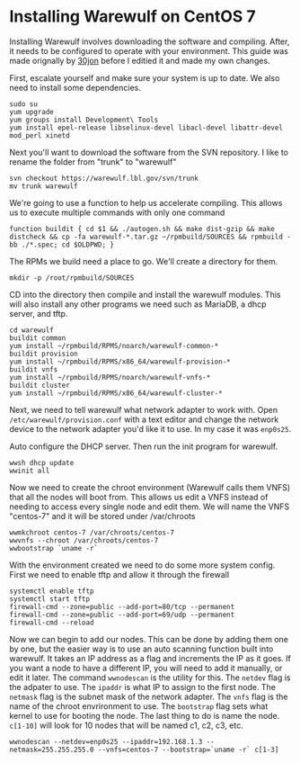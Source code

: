 # Installing Warewulf on CentOS 7
Installing Warewulf involves downloading the software and compiling. After, it needs to be configured to operate with your environment. This guide was made orignally by [30jon](https://github.com/30jon) before I editied it and made my own changes.

First, escalate yourself and make sure your system is up to date. We also need to install some dependencies.
```
sudo su
yum upgrade
yum groups install Development\ Tools
yum install epel-release libselinux-devel libacl-devel libattr-devel mod_perl xinetd
```
Next you'll want to download the software from the SVN repository. I like to rename the folder from "trunk" to "warewulf"
```
svn checkout https://warewulf.lbl.gov/svn/trunk
mv trunk warewulf
```
We're going to use a function to help us accelerate compiling. This allows us to execute multiple commands with only one command
```
function buildit { cd $1 && ./autogen.sh && make dist-gzip && make distcheck && cp -fa warewulf-*.tar.gz ~/rpmbuild/SOURCES && rpmbuild -bb ./*.spec; cd $OLDPWD; }
```
The RPMs we build need a place to go. We'll create a directory for them.
```
mkdir -p /root/rpmbuild/SOURCES
```
CD into the directory then compile and install the warewulf modules. This will also install any other programs we need such as MariaDB, a dhcp server, and tftp.
```
cd warewulf
buildit common
yum install ~/rpmbuild/RPMS/noarch/warewulf-common-*
buildit provision
yum install ~/rpmbuild/RPMS/x86_64/warewulf-provision-*
buildit vnfs
yum install ~/rpmbuild/RPMS/noarch/warewulf-vnfs-*
buildit cluster
yum install ~/rpmbuild/RPMS/x86_64/warewulf-cluster-*
```

Next, we need to tell warewulf what network adapter to work with. Open `/etc/warewulf/provision.conf` with a text editor and change the network device to the network adapter you'd like it to use. In my case it was `enp0s25`.

Auto configure the DHCP server. Then run the init program for warewulf.
```
wwsh dhcp update
wwinit all
```
Now we need to create the chroot environment (Warewulf calls them VNFS) that all the nodes will boot from. This allows us edit a VNFS instead of needing to access every single node and edit them. We will name the VNFS "centos-7" and it will be stored under /var/chroots
```
wwmkchroot centos-7 /var/chroots/centos-7
wwvnfs --chroot /var/chroots/centos-7
wwbootstrap `uname -r`
```
With the environment created we need to do some more system config. First we need to enable tftp and allow it through the firewall
```
systemctl enable tftp
systemctl start tftp
firewall-cmd --zone=public --add-port=80/tcp --permanent
firewall-cmd --zone=public --add-port=69/udp --permanent
firewall-cmd --reload
```

Now we can begin to add our nodes. This can be done by adding them one by one, but the easier way is to use an auto scanning function built into warewulf. It takes an IP address as a flag and increments the IP as it goes. If you want a node to have a different IP, you will need to add it manually, or edit it later. The command `wwnodescan` is the utility for this. The `netdev` flag is the adpater to use. The `ipaddr` is what IP to assign to the first node. The `netmask` flag is the subnet mask of the network adapter. The `vnfs` flag is the name of the chroot envrironment to use. The `bootstrap` flag sets what kernel to use for booting the node. The last thing to do is name the node. `c[1-10]` will look for 10 nodes that will be named c1, c2, c3, etc.
```
wwnodescan --netdev=enp0s25 --ipaddr=192.168.1.3 --netmask=255.255.255.0 --vnfs=centos-7 --bootstrap=`uname -r` c[1-3]
```
